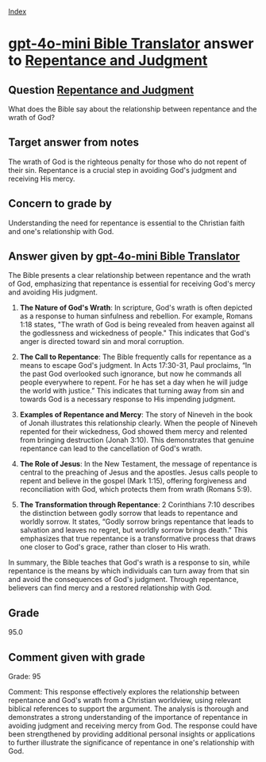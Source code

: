 
[Index](../../index.md)
# [gpt-4o-mini Bible Translator](../../answering_models/gpt-4o-mini_Bible_Translator.md) answer to [Repentance and Judgment](../../questions/Repentance_and_Judgment.md)

## Question [Repentance and Judgment](../../questions/Repentance_and_Judgment.md)
What does the Bible say about the relationship between repentance and the wrath of God?

## Target answer from notes
The wrath of God is the righteous penalty for those who do not repent of their sin. Repentance is a crucial step in avoiding God's judgment and receiving His mercy.

## Concern to grade by
Understanding the need for repentance is essential to the Christian faith and one's relationship with God.

## Answer given by [gpt-4o-mini Bible Translator](../../answering_models/gpt-4o-mini_Bible_Translator.md)
The Bible presents a clear relationship between repentance and the wrath of God, emphasizing that repentance is essential for receiving God's mercy and avoiding His judgment.

1. **The Nature of God's Wrath**: In scripture, God's wrath is often depicted as a response to human sinfulness and rebellion. For example, Romans 1:18 states, "The wrath of God is being revealed from heaven against all the godlessness and wickedness of people." This indicates that God's anger is directed toward sin and moral corruption.

2. **The Call to Repentance**: The Bible frequently calls for repentance as a means to escape God's judgment. In Acts 17:30-31, Paul proclaims, “In the past God overlooked such ignorance, but now he commands all people everywhere to repent. For he has set a day when he will judge the world with justice.” This indicates that turning away from sin and towards God is a necessary response to His impending judgment.

3. **Examples of Repentance and Mercy**: The story of Nineveh in the book of Jonah illustrates this relationship clearly. When the people of Nineveh repented for their wickedness, God showed them mercy and relented from bringing destruction (Jonah 3:10). This demonstrates that genuine repentance can lead to the cancellation of God's wrath.

4. **The Role of Jesus**: In the New Testament, the message of repentance is central to the preaching of Jesus and the apostles. Jesus calls people to repent and believe in the gospel (Mark 1:15), offering forgiveness and reconciliation with God, which protects them from wrath (Romans 5:9).

5. **The Transformation through Repentance**: 2 Corinthians 7:10 describes the distinction between godly sorrow that leads to repentance and worldly sorrow. It states, “Godly sorrow brings repentance that leads to salvation and leaves no regret, but worldly sorrow brings death.” This emphasizes that true repentance is a transformative process that draws one closer to God's grace, rather than closer to His wrath.

In summary, the Bible teaches that God's wrath is a response to sin, while repentance is the means by which individuals can turn away from that sin and avoid the consequences of God's judgment. Through repentance, believers can find mercy and a restored relationship with God.

## Grade
95.0

## Comment given with grade
Grade: 95

Comment: This response effectively explores the relationship between repentance and God's wrath from a Christian worldview, using relevant biblical references to support the argument. The analysis is thorough and demonstrates a strong understanding of the importance of repentance in avoiding judgment and receiving mercy from God. The response could have been strengthened by providing additional personal insights or applications to further illustrate the significance of repentance in one's relationship with God.
